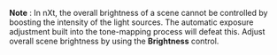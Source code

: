  **Note** : In nXt, the overall brightness of a scene cannot be controlled by boosting the intensity of the light sources. The automatic exposure adjustment built into the tone-mapping process will defeat this. Adjust overall scene brightness by using the **Brightness** control.

